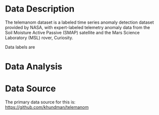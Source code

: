 # Data Description

The telemanom dataset is a labeled time series anomaly detection dataset provided by NASA, with expert-labeled telemetry
anomaly data from the Soil Moisture Active Passive (SMAP) satellite and the Mars Science Laboratory (MSL) rover, Curiosity.

Data labels are 

# Data Analysis

# Data Source
The primary data source for this is: https://github.com/khundman/telemanom
